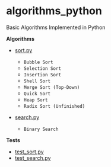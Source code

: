 # algorithms_python

Basic Algorithms Implemented in Python

**Algorithms**
- [sort.py](https://github.com/yanzhenchao/python-algorithms/blob/master/sort_and_search.py)
  - `Bubble Sort`
  - `Selection Sort` 
  - `Insertion Sort`
  - `Shell Sort`
  - `Merge Sort (Top-Down)`
  - `Quick Sort`
  - `Heap Sort`
  - `Radix Sort (Unfinished)`
  
- [search.py](https://github.com/yanzhenchao/python-algorithms/blob/master/search.py)
  - `Binary Search`

**Tests**
- [test_sort.py](https://github.com/yanzhenchao/python-algorithms/blob/master/test_sort_and_search.py)
- [test_search.py](https://github.com/yanzhenchao/python-algorithms/blob/master/test_sort_and_search.py)
